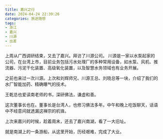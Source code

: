 ```yaml
---
title: 嘉兴之行
date: 2024-04-24 22:39:26
categories: 旅途随想
tags:
- 浙江
- 嘉兴
- 川源
- 出差
---
```


上周从广西调研结束，又去了嘉兴。拜访了川源公司。
川源是一家以水泵起家的公司，在台湾上市，目前业务包括污水处理厂的多种常用设备，如水泵、风机、推流器、污泥干化装置、高级氧化装置，以及智慧水务领域也有业务开展。

之前也来过一次川源。上次和刘辉师兄、川源王总、刘晓总等一块，介绍了我们的水厂智能加药、精确曝气的技术。

王乾总也爱读南老师的书，深研佛法，谦虚和善。

这次董事长也在。董事长是台湾人，也修习佛法多年。中午和晚上吃饭聊天，话语中不经意间就透漏这禅宗的机锋。

上次来嘉兴的时候，趁着周末，还去了嘉兴南湖，看了一大旧址。

就是南湖上的一条游船，从这里开始，历经艰难，完成了大业。
